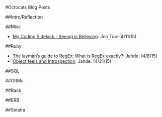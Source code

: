 #Octocats Blog Posts

##Intro/Reflection

##Misc
* [My Coding Sidekick - Seeing is Believing](http://jonwtow.tumblr.com/post/116144382226/my-coding-sidekick-seeing-is-believin/): Jon Tow (4/11/15)

##Ruby
* [The layman’s guide to RegEx: What is RegEx exactly?](http://jahde.svbtle.com/ruby-feels-and-introspection): Jahde. (4/8/15)
* [Object feels and Introspection](http://jahde.svbtle.com/the-laymans-guide-to-regexwhat-is-regex-exactly): Jahde. (4/21/15)

##SQL

##ORMs

##Rack

##ERB

##Sinatra
